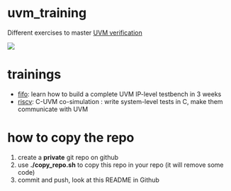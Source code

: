 # uvm_training
Different exercises to master [UVM verification](https://en.wikipedia.org/wiki/Universal_Verification_Methodology)

![](https://www.chipverify.com/images/uvm/tb_top.png)

# trainings
  - [fifo](fifo/README.md): learn how to build a complete UVM IP-level testbench in 3 weeks
  - [riscv](riscv/README.md): C-UVM co-simulation : write system-level tests in C, make them communicate with UVM

# how to copy the repo
  1. create a **private** git repo on github
  2. use **./copy_repo.sh** to copy this repo in your repo (it will remove some code)
  3. commit and push, look at this README in Github
